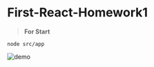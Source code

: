 # First-React-Homework1

> **For Start**

    node src/app

![demo](https://i.imgur.com/wb95osP.png)
